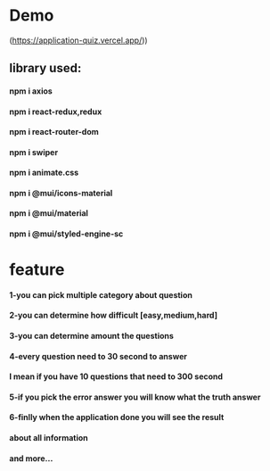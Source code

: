 # Demo

(https://application-quiz.vercel.app/))




## library used:

#### npm i axios
#### npm i react-redux,redux
#### npm i react-router-dom
#### npm i swiper
#### npm i animate.css
#### npm i @mui/icons-material
#### npm i @mui/material
#### npm i @mui/styled-engine-sc


# feature
#### 1-you can pick multiple category about question
#### 2-you can determine how difficult [easy,medium,hard]
#### 3-you can determine amount the questions
#### 4-every question need to 30 second to answer
#### I mean if you have 10 questions that need to 300 second
#### 5-if you pick the error answer you will know what the truth answer
#### 6-finlly when the application done you will see the result
#### about all information

#### and more...






